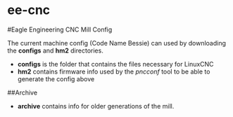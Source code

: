 # ee-cnc
#Eagle Engineering CNC Mill Config

The current machine config (Code Name Bessie) can used by downloading the **configs** and **hm2** directories.

- **configs** is the folder that contains the files necessary for LinuxCNC
- **hm2** contains firmware info used by the *pncconf* tool to be able to generate the config above

##Archive
- **archive** contains info for older generations of the mill.
